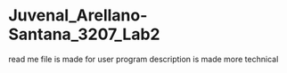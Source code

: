 # Juvenal_Arellano-Santana_3207_Lab2

read me file is made for user
program description is made more technical